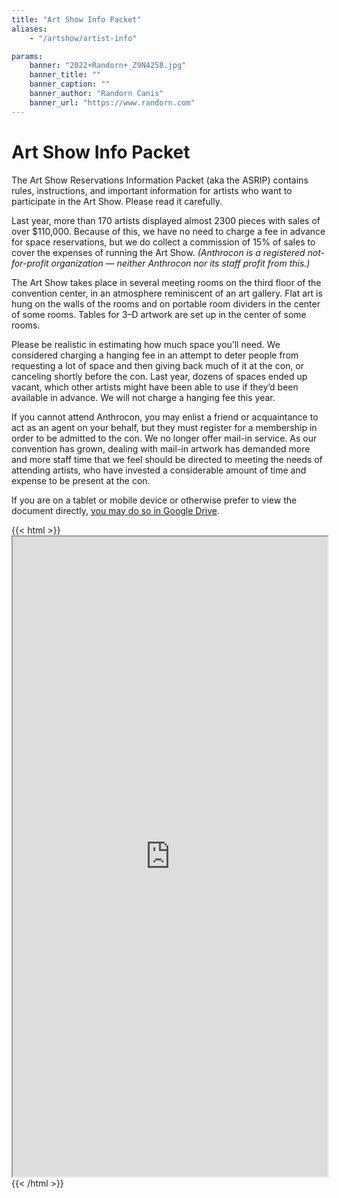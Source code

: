 ```yaml
---
title: "Art Show Info Packet"
aliases:
    - "/artshow/artist-info"

params:
    banner: "2022+Randorn+_Z9N4258.jpg"
    banner_title: ""
    banner_caption: ""
    banner_author: "Randorn Canis"
    banner_url: "https://www.randorn.com"
---
```


# Art Show Info Packet

The Art Show Reservations Information Packet (aka the ASRIP) contains rules, instructions, and important information for artists who want to participate in the Art Show. Please read it carefully.

Last year, more than 170 artists displayed almost 2300 pieces with sales of over $110,000. Because of this, we have no need to charge a fee in advance for space reservations, but we do collect a commission of 15% of sales to cover the expenses of running the Art Show. *(Anthrocon is a registered not-for-profit organization — neither Anthrocon nor its staff profit from this.)*

The Art Show takes place in several meeting rooms on the third floor of the convention center, in an atmosphere reminiscent of an art gallery. Flat art is hung on the walls of the rooms and on portable room dividers in the center of some rooms. Tables for 3–D artwork are set up in the center of some rooms.

Please be realistic in estimating how much space you’ll need. We considered charging a hanging fee in an attempt to deter people from requesting a lot of space and then giving back much of it at the con, or canceling shortly before the con. Last year, dozens of spaces ended up vacant, which other artists might have been able to use if they’d been available in advance. We will not charge a hanging fee this year.

If you cannot attend Anthrocon, you may enlist a friend or acquaintance to act as an agent on your behalf, but they must register for a membership in order to be admitted to the con. We no longer offer mail-in service. As our convention has grown, dealing with mail-in artwork has demanded more and more staff time that we feel should be directed to meeting the needs of attending artists, who have invested a considerable amount of time and expense to be present at the con.

If you are on a tablet or mobile device or otherwise prefer to view the document directly, [you may do so in Google Drive](https://docs.google.com/document/d/1nO4BCd7wqiOF_vDkgl44JAQDmUr2FCAzjvFb9XtXWwY/edit?usp=sharing).

{{< html >}}<iframe src="https://docs.google.com/document/d/e/2PACX-1vSv54FnYsFk11tuOQcpWcTJbnC4_70PvpyEz2zevqA6I1-cHilRc4FSCC5fB30rbLKrXHmxrpomWDOe/pub?embedded=true" title="Art Show Reservations Information Packet (ASRIP)" width="100%" height="1024"></iframe>{{< /html >}}
